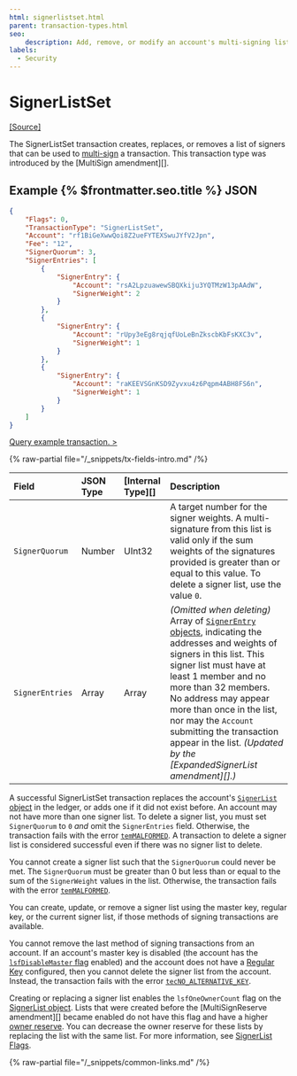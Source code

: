 ```yaml
---
html: signerlistset.html
parent: transaction-types.html
seo:
    description: Add, remove, or modify an account's multi-signing list.
labels:
  - Security
---
```

# SignerListSet

[[Source]](https://github.com/XRPLF/rippled/blob/master/src/ripple/app/tx/impl/SetSignerList.cpp "Source")

The SignerListSet transaction creates, replaces, or removes a list of signers that can be used to [multi-sign](../../../../concepts/accounts/multi-signing.md) a transaction. This transaction type was introduced by the [MultiSign amendment][].

## Example {% $frontmatter.seo.title %} JSON

```json
{
    "Flags": 0,
    "TransactionType": "SignerListSet",
    "Account": "rf1BiGeXwwQoi8Z2ueFYTEXSwuJYfV2Jpn",
    "Fee": "12",
    "SignerQuorum": 3,
    "SignerEntries": [
        {
            "SignerEntry": {
                "Account": "rsA2LpzuawewSBQXkiju3YQTMzW13pAAdW",
                "SignerWeight": 2
            }
        },
        {
            "SignerEntry": {
                "Account": "rUpy3eEg8rqjqfUoLeBnZkscbKbFsKXC3v",
                "SignerWeight": 1
            }
        },
        {
            "SignerEntry": {
                "Account": "raKEEVSGnKSD9Zyvxu4z6Pqpm4ABH8FS6n",
                "SignerWeight": 1
            }
        }
    ]
}
```

[Query example transaction. >](/resources/dev-tools/websocket-api-tool?server=wss%3A%2F%2Fxrplcluster.com%2F&req=%7B%22id%22%3A%22example_SignerListSet%22%2C%22command%22%3A%22tx%22%2C%22transaction%22%3A%2209A9C86BF20695735AB03620EB1C32606635AC3DA0B70282F37C674FC889EFE7%22%2C%22binary%22%3Afalse%7D)

{% raw-partial file="/_snippets/tx-fields-intro.md" /%}
<!--{# fix md highlighting_ #}-->

| Field         | JSON Type | [Internal Type][] | Description                  |
|:--------------|:----------|:------------------|:-----------------------------|
| `SignerQuorum`  | Number    | UInt32            | A target number for the signer weights. A multi-signature from this list is valid only if the sum weights of the signatures provided is greater than or equal to this value. To delete a signer list, use the value `0`. |
| `SignerEntries` | Array     | Array             | _(Omitted when deleting)_ Array of [`SignerEntry` objects](../../ledger-data/ledger-entry-types/signerlist.md#signer-entry-object), indicating the addresses and weights of signers in this list. This signer list must have at least 1 member and no more than 32 members. No address may appear more than once in the list, nor may the `Account` submitting the transaction appear in the list. _(Updated by the [ExpandedSignerList amendment][].)_ |

A successful SignerListSet transaction replaces the account's [`SignerList` object](../../ledger-data/ledger-entry-types/signerlist.md) in the ledger, or adds one if it did not exist before. An account may not have more than one signer list. To delete a signer list, you must set `SignerQuorum` to `0` _and_ omit the `SignerEntries` field. Otherwise, the transaction fails with the error [`temMALFORMED`](../transaction-results/tem-codes.md). A transaction to delete a signer list is considered successful even if there was no signer list to delete.

You cannot create a signer list such that the `SignerQuorum` could never be met. The `SignerQuorum` must be greater than 0 but less than or equal to the sum of the `SignerWeight` values in the list. Otherwise, the transaction fails with the error [`temMALFORMED`](../transaction-results/tem-codes.md).

You can create, update, or remove a signer list using the master key, regular key, or the current signer list, if those methods of signing transactions are available.

You cannot remove the last method of signing transactions from an account. If an account's master key is disabled (the account has the [`lsfDisableMaster` flag](../../ledger-data/ledger-entry-types/accountroot.md#accountroot-flags) enabled) and the account does not have a [Regular Key](../../../../concepts/accounts/cryptographic-keys.md) configured, then you cannot delete the signer list from the account. Instead, the transaction fails with the error [`tecNO_ALTERNATIVE_KEY`](../transaction-results/tec-codes.md).

Creating or replacing a signer list enables the `lsfOneOwnerCount` flag on the [SignerList object](../../ledger-data/ledger-entry-types/signerlist.md). Lists that were created before the [MultiSignReserve amendment][] became enabled do not have this flag and have a higher [owner reserve](../../../../concepts/accounts/reserves.md#owner-reserves). You can decrease the owner reserve for these lists by replacing the list with the same list. For more information, see [SignerList Flags](../../ledger-data/ledger-entry-types/signerlist.md#signerlist-flags).

{% raw-partial file="/_snippets/common-links.md" /%}
